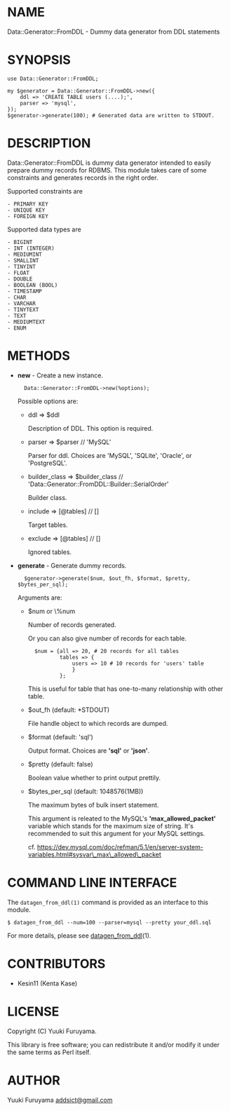 # NAME

Data::Generator::FromDDL - Dummy data generator from DDL statements

# SYNOPSIS

    use Data::Generator::FromDDL;

    my $generator = Data::Generator::FromDDL->new({
        ddl => 'CREATE TABLE users (....);',
        parser => 'mysql',
    });
    $generator->generate(100); # Generated data are written to STDOUT.

# DESCRIPTION

Data::Generator::FromDDL is dummy data generator intended to easily prepare dummy records for RDBMS.
This module takes care of some constraints and generates records in the right order.

Supported constraints are

    - PRIMARY KEY
    - UNIQUE KEY
    - FOREIGN KEY

Supported data types are

    - BIGINT
    - INT (INTEGER)
    - MEDIUMINT
    - SMALLINT
    - TINYINT
    - FLOAT
    - DOUBLE
    - BOOLEAN (BOOL)
    - TIMESTAMP
    - CHAR
    - VARCHAR
    - TINYTEXT
    - TEXT
    - MEDIUMTEXT
    - ENUM

# METHODS

- **new** - Create a new instance.

        Data::Generator::FromDDL->new(%options);

    Possible options are:

    - ddl => $ddl

        Description of DDL. This option is required.

    - parser => $parser // 'MySQL'

        Parser for ddl. Choices are 'MySQL', 'SQLite', 'Oracle', or 'PostgreSQL'.

    - builder\_class => $builder\_class // 'Data::Generator::FromDDL::Builder::SerialOrder'

        Builder class.

    - include => \[@tables\] // \[\]

        Target tables.

    - exclude => \[@tables\] // \[\]

        Ignored tables.

- **generate** - Generate dummy records.

        $generator->generate($num, $out_fh, $format, $pretty, $bytes_per_sql);

    Arguments are:

    - $num or \\%num

        Number of records generated.

        Or you can also give number of records for each table.

            $num = {all => 20, # 20 records for all tables
                    tables => {
                        users => 10 # 10 records for 'users' table
                        }
                    };

        This is useful for table that has one-to-many relationship with other table.

    - $out\_fh (default: \*STDOUT)

        File handle object to which records are dumped.

    - $format (default: 'sql')

        Output format. Choices are **'sql'** or **'json'**.

    - $pretty (default: false)

        Boolean value whether to print output prettily.

    - $bytes\_per\_sql (default: 1048576(1MB))

        The maximum bytes of bulk insert statement.

        This argument is releated to the MySQL's **'max\_allowed\_packet'** variable which stands for the maximum size of string. It's recommended to suit this argument for your MySQL settings.

        cf. https://dev.mysql.com/doc/refman/5.1/en/server-system-variables.html#sysvar\_max\_allowed\_packet

# COMMAND LINE INTERFACE

The `datagen_from_ddl(1)` command is provided as an interface to this module.

    $ datagen_from_ddl --num=100 --parser=mysql --pretty your_ddl.sql

For more details, please see [datagen\_from\_ddl](https://metacpan.org/pod/datagen_from_ddl)(1).

# CONTRIBUTORS

- Kesin11 (Kenta Kase)

# LICENSE

Copyright (C) Yuuki Furuyama.

This library is free software; you can redistribute it and/or modify
it under the same terms as Perl itself.

# AUTHOR

Yuuki Furuyama <addsict@gmail.com>
